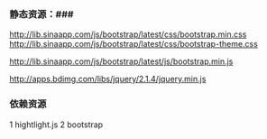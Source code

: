 ### 静态资源：###
http://lib.sinaapp.com/js/bootstrap/latest/css/bootstrap.min.css
http://lib.sinaapp.com/js/bootstrap/latest/css/bootstrap-theme.css

http://lib.sinaapp.com/js/bootstrap/latest/js/bootstrap.min.js

http://apps.bdimg.com/libs/jquery/2.1.4/jquery.min.js


### 依赖资源 ###
1 hightlight.js
2 bootstrap
